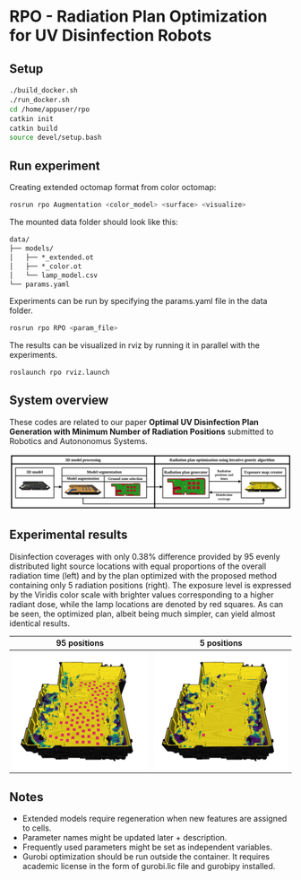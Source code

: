 [//]: # (Image References)

[image1]: ./assets/fig_system.png "system"
[image2]: ./assets/fig_1a.png "1a"
[image3]: ./assets/fig_1b.png "1b"
<!-- [image4]: ./assets/split_model.png "split" -->

# RPO - Radiation Plan Optimization for UV Disinfection Robots

## Setup

```bash
./build_docker.sh
./run_docker.sh
cd /home/appuser/rpo
catkin init
catkin build
source devel/setup.bash
```

## Run experiment

Creating extended octomap format from color octomap:

```bash
rosrun rpo Augmentation <color_model> <surface> <visualize>
```

The mounted data folder should look like this:

```text
data/
├── models/
│   ├── *_extended.ot
│   ├── *_color.ot
│   └── lamp_model.csv
└── params.yaml
```

Experiments can be run by specifying the params.yaml file in the data folder.

```bash
rosrun rpo RPO <param_file>
```

The results can be visualized in rviz by running it in parallel with the experiments.

```bash
roslaunch rpo rviz.launch
```

## System overview

These codes are related to our paper **Optimal UV Disinfection Plan Generation with Minimum Number of Radiation Positions** submitted to Robotics and Autononomus Systems.

![image1]

## Experimental results

Disinfection coverages with only 0.38\% difference provided by 95 evenly distributed light source locations with equal proportions of the overall radiation time (left) and by the plan optimized with the proposed method containing only 5 radiation positions (right). The exposure level is expressed by the Viridis color scale with brighter values corresponding to a higher radiant dose, while the lamp locations are denoted by red squares. As can be seen, the optimized plan, albeit being much simpler, can yield almost identical results.

| 95 positions | 5 positions |
|:-------:|:-------:|
| ![image2] | ![image3] |

<!-- ## Splitting models

Splitting model to horizontal, vertical and general surfaces. Might be good for task decomposition.

![image4] -->

## Notes

- Extended models require regeneration when new features are assigned to cells.
- Parameter names might be updated later + description.
- Frequently used parameters might be set as independent variables.
- Gurobi optimization should be run outside the container. It requires academic license in the form of gurobi.lic file and gurobipy installed.
